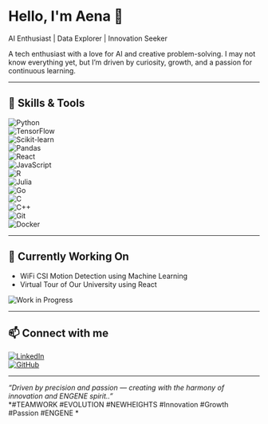 # Hello, I'm Aena 👋

AI Enthusiast | Data Explorer | Innovation Seeker

A tech enthusiast with a love for AI and creative problem-solving.
I may not know everything yet, but I’m driven by curiosity, growth, and a passion for continuous learning.

---

## 🔧 Skills & Tools

![Python](https://img.shields.io/badge/Python-3776AB?style=for-the-badge&logo=python&logoColor=white)  
![TensorFlow](https://img.shields.io/badge/TensorFlow-FF6F00?style=for-the-badge&logo=tensorflow&logoColor=white)  
![Scikit-learn](https://img.shields.io/badge/Scikit--Learn-F7931E?style=for-the-badge&logo=scikitlearn&logoColor=white)  
![Pandas](https://img.shields.io/badge/Pandas-150458?style=for-the-badge&logo=pandas&logoColor=white)  
![React](https://img.shields.io/badge/React-20232A?style=for-the-badge&logo=react&logoColor=61DAFB)  
![JavaScript](https://img.shields.io/badge/JavaScript-F7DF1E?style=for-the-badge&logo=javascript&logoColor=black)  
![R](https://img.shields.io/badge/R-276DC3?style=for-the-badge&logo=r&logoColor=white)  
![Julia](https://img.shields.io/badge/Julia-9558B2?style=for-the-badge&logo=julia&logoColor=white)  
![Go](https://img.shields.io/badge/Go-00ADD8?style=for-the-badge&logo=go&logoColor=white)  
![C](https://img.shields.io/badge/C-00599C?style=for-the-badge&logo=c&logoColor=white)  
![C++](https://img.shields.io/badge/C++-00599C?style=for-the-badge&logo=c%2B%2B&logoColor=white)  
![Git](https://img.shields.io/badge/Git-F05032?style=for-the-badge&logo=git&logoColor=white)  
![Docker](https://img.shields.io/badge/Docker-2496ED?style=for-the-badge&logo=docker&logoColor=white)

---

## 🚀 Currently Working On

- WiFi CSI Motion Detection using Machine Learning  
- Virtual Tour of Our University using React  

![Work in Progress](https://camo.githubusercontent.com/2366b34bb903c09617990fb5fff4622f3e941349e846ddb7e73df872a9d21233/68747470733a2f2f63646e2e6472696262626c652e636f6d2f757365722f3733303730332f73637265656e73686f74732f363538313234332f6176656e746f2e676966)

---

## 📫 Connect with me

[![LinkedIn](https://img.shields.io/badge/LinkedIn-0077B5?style=for-the-badge&logo=linkedin&logoColor=white)](https://www.linkedin.com/in/aena-habib-260947354/)  
[![GitHub](https://img.shields.io/badge/GitHub-181717?style=for-the-badge&logo=github&logoColor=white)](https://github.com/EN-AenaHabib/EN-AenaHabib)

---

*“Driven by precision and passion — creating with the harmony of innovation and ENGENE spirit..”*    
*#TEAMWORK #EVOLUTION #NEWHEIGHTS #Innovation #Growth #Passion #ENGENE *
